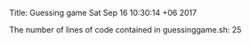 Title: Guessing game
Sat Sep 16 10:30:14 +06 2017

The number of lines of code contained in guessinggame.sh:
25
